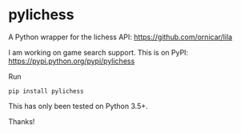 # pylichess
A Python wrapper for the lichess API: https://github.com/ornicar/lila

I am working on game search support. This is on PyPI: https://pypi.python.org/pypi/pylichess

Run 
```
pip install pylichess
```
This has only been tested on Python 3.5+.

Thanks!
